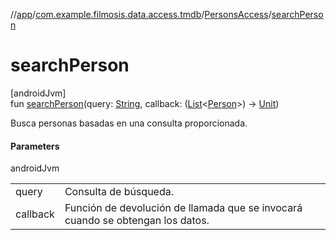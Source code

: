 //[app](../../../index.md)/[com.example.filmosis.data.access.tmdb](../index.md)/[PersonsAccess](index.md)/[searchPerson](search-person.md)

# searchPerson

[androidJvm]\
fun [searchPerson](search-person.md)(query: [String](https://kotlinlang.org/api/latest/jvm/stdlib/kotlin/-string/index.html), callback: ([List](https://kotlinlang.org/api/latest/jvm/stdlib/kotlin.collections/-list/index.html)&lt;[Person](../../com.example.filmosis.data.model.tmdb/-person/index.md)&gt;) -&gt; [Unit](https://kotlinlang.org/api/latest/jvm/stdlib/kotlin/-unit/index.html))

Busca personas basadas en una consulta proporcionada.

#### Parameters

androidJvm

| | |
|---|---|
| query | Consulta de búsqueda. |
| callback | Función de devolución de llamada que se invocará cuando se obtengan los datos. |
